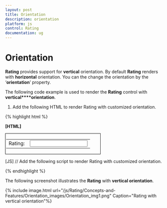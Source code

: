 ```yaml
---
layout: post
title: Orientation
description: orientation
platform: js
control: Rating
documentation: ug
---
```


# Orientation

**Rating** provides support for **vertical** orientation. By default **Rating** renders with **horizontal** orientation. You can the change the orientation by the ‘**orientation**’ property.

The following code example is used to render the **Rating** control with **vertical****orientation**.

1. Add the following HTML to render Rating with customized orientation.

{% highlight html %}

**[HTML]**
<div id="container" style="border: 1px solid black; width: 300px; padding: 2px">
        <table>
            <tr>
                <td valign="top">Rating:
                </td>
                <td>
                    <input id="rating" type="text" />
                </td>
            </tr>
        </table>
    </div>

[JS]
// Add the following script to render Rating with customized orientation.

<script type="text/javascript">
     $("#rating").ejRating({ orientation: "vertical" });
   </script>


{% endhighlight %}



The following screenshot illustrates the **Rating** with **vertical orientation**.

{% include image.html url="/js/Rating/Concepts-and-Features/Orientation_images/Orientation_img1.png" Caption="Rating with vertical orientation"%}

